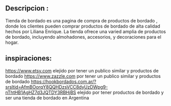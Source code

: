 ## Descripcion :
Tienda de bordado es una pagina de compra de productos de bordado , donde los clientes pueden comprar productos de 
bordado de alta calidad hechos por Liliana Enrique.
La tienda ofrece una varied amplia de productos de bordado, incluyendo almohadones, accesorios, y decoraciones
para el hogar.


## inspiraciones:
https://www.etsy.com elejido por tener un publico similar y productos de bordado
https://www.zazzle.com por tener un publico similar y productos de bordado
https://hookbordados.com.ar/?srsltid=AfmBOorqY8QQHDzsVCC8dyUzDWpg9-nThtHB1AgHZ7d3JQTDY3RBHjBS elejido por tener productos de bordado y ser una tienda de bordado en Argentina
